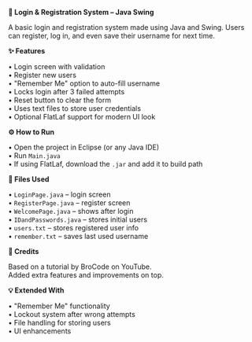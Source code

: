 **🔐 Login & Registration System – Java Swing**

A basic login and registration system made using Java and Swing. Users can register, log in, and even save their username for next time.

**✨ Features**

• Login screen with validation  
• Register new users  
• "Remember Me" option to auto-fill username  
• Locks login after 3 failed attempts  
• Reset button to clear the form  
• Uses text files to store user credentials  
• Optional FlatLaf support for modern UI look  

**⚙️ How to Run**

• Open the project in Eclipse (or any Java IDE)  
• Run `Main.java`  
• If using FlatLaf, download the `.jar` and add it to build path  

**📁 Files Used**

• `LoginPage.java` – login screen  
• `RegisterPage.java` – register screen  
• `WelcomePage.java` – shows after login  
• `IDandPasswords.java` – stores initial users  
• `users.txt` – stores registered user info  
• `remember.txt` – saves last used username  

**🔗 Credits**

Based on a tutorial by BroCode on YouTube.  
Added extra features and improvements on top.

**💡 Extended With**

• "Remember Me" functionality  
• Lockout system after wrong attempts  
• File handling for storing users  
• UI enhancements
